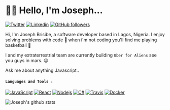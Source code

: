 # :man_technologist: Hello, I'm Joseph...
[![Twitter](https://img.shields.io/badge/-Twitter-222222?style=flat-square&logo=twitter&logoColor=white&link=https://twitter.com/brisibe)](https://twitter.com/brisibe)
[![Linkedin](https://img.shields.io/badge/-LinkedIn-222222?style=flat-square&logo=Linkedin&logoColor=white&link=https://www.linkedin.com/in/joseph-brisibe-416a03171/)](https://www.linkedin.com/in/joseph-brisibe-416a03171/)
[![GitHub followers](https://img.shields.io/github/followers/brisibe.svg?style=social&label=Follow&maxAge=2592000)](https://github.com/brisibe?tab=followers)


Hi, I'm Joseph Brisibe, a software developer based in Lagos, Nigeria. I enjoy solving problems with code :slightly_smiling_face: when i'm not coding you'll find me playing basketball :basketball:

I and my extraterrestrial team are currently building `Uber for Aliens` see you guys in mars. :wink: 

Ask me about anything Javascript..

####  `Languages and Tools :`
[![JavaScript](https://img.shields.io/badge/-JavaScript-black?style=flat&logo=javascript&link=https://github.com/hritik5102)](https://github.com/hritik5102) 
[![React](https://img.shields.io/badge/-React-black?style=flat&logo=react&link=https://github.com/hritik5102)](https://github.com/hritik5102) 
[![Nodejs](https://img.shields.io/badge/-Nodejs-black?style=flat&logo=Node.js&link=https://github.com/hritik5102)](https://github.com/hritik5102) 
[![C#](https://img.shields.io/badge/-Csharp-black?style=flat&logo=C#&link=https://github.com/brisibe)](https://github.com/brisibe)
[![Travis](https://img.shields.io/badge/-Travis-red?style=flat&logo=travis&link=https://github.com/hritik5102)](https://github.com/hritik5102) 
[![Docker](https://img.shields.io/badge/-Docker-black?style=flat&logo=docker&link=https://github.com/hritik5102)](https://github.com/hritik5102) 

![Joseph's github stats](https://github-readme-stats.vercel.app/api?username=brisibe&show_icons=true&hide_border=false&title_color=fff&icon_color=79ff97&text_color=9f9f9f&bg_color=151515)
